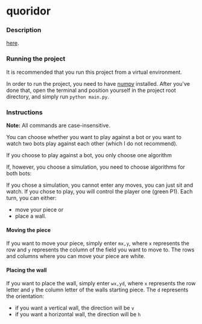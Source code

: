 # quoridor

### Description

[here](https://en.wikipedia.org/wiki/Quoridor).

### Running the project

It is recommended that you run this project from a virtual environment.

In order to run the project, you need to have [numpy](https://numpy.org/) installed. After you've done that, open the
terminal and position yourself in the project root directory, and simply run `python main.py`.

### Instructions

**Note:** All commands are case-insensitive.


You can choose whether you want to play against a bot or you want to watch two bots play against each other (which
I do not recommend).

If you choose to play against a bot, you only choose one algorithm

If, however, you choose a simulation, you need to choose algorithms for both bots:

If you chose a simulation, you cannot enter any moves, you can just sit and watch. If you chose to play, you will
control the player one (green P1). Each turn, you can either:

* move your piece or
* place a wall.

#### Moving the piece

If you want to move your piece, simply enter `mx,y`, where `x` represents the row and `y` represents the column of the
field you want to move to. The rows and columns where you can move your piece are white.

#### Placing the wall

If you want to place the wall, simply enter `wx,yd`, where `x` represents the row letter and `y` the column letter of the walls
starting piece. The `d` represents the orientation:

* if you want a vertical wall, the direction will be `v`
* if you want a horizontal wall, the direction will be `h`
